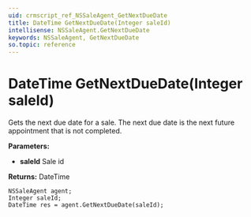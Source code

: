 ```yaml
---
uid: crmscript_ref_NSSaleAgent_GetNextDueDate
title: DateTime GetNextDueDate(Integer saleId)
intellisense: NSSaleAgent.GetNextDueDate
keywords: NSSaleAgent, GetNextDueDate
so.topic: reference
---
```


# DateTime GetNextDueDate(Integer saleId)

Gets the next due date for a sale. The next due date is the next future appointment that is not completed.

**Parameters:**
 - **saleId** Sale id

**Returns:** DateTime

```crmscript
NSSaleAgent agent;
Integer saleId;
DateTime res = agent.GetNextDueDate(saleId);
```


